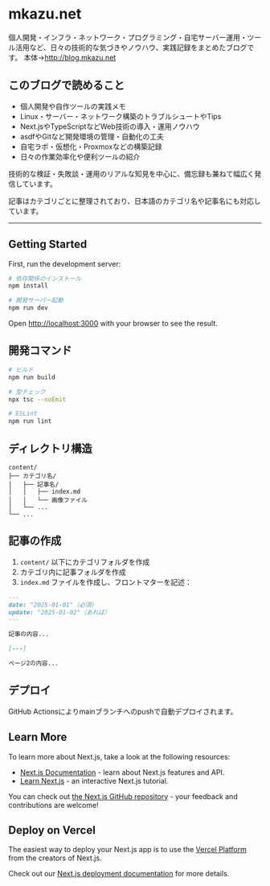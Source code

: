 
# mkazu.net

個人開発・インフラ・ネットワーク・プログラミング・自宅サーバー運用・ツール活用など、日々の技術的な気づきやノウハウ、実践記録をまとめたブログです。
本体→http://blog.mkazu.net
## このブログで読めること

- 個人開発や自作ツールの実践メモ
- Linux・サーバー・ネットワーク構築のトラブルシュートやTips
- Next.jsやTypeScriptなどWeb技術の導入・運用ノウハウ
- asdfやGitなど開発環境の管理・自動化の工夫
- 自宅ラボ・仮想化・Proxmoxなどの構築記録
- 日々の作業効率化や便利ツールの紹介

技術的な検証・失敗談・運用のリアルな知見を中心に、備忘録も兼ねて幅広く発信しています。

記事はカテゴリごとに整理されており、日本語のカテゴリ名や記事名にも対応しています。

---



## Getting Started

First, run the development server:

```bash
# 依存関係のインストール
npm install

# 開発サーバー起動
npm run dev
```

Open [http://localhost:3000](http://localhost:3000) with your browser to see the result.

## 開発コマンド

```bash
# ビルド
npm run build

# 型チェック
npx tsc --noEmit

# ESLint
npm run lint
```

## ディレクトリ構造

```
content/
├── カテゴリ名/
│   ├── 記事名/
│   │   ├── index.md
│   │   └── 画像ファイル
│   └── ...
└── ...
```

## 記事の作成

1. `content/` 以下にカテゴリフォルダを作成
2. カテゴリ内に記事フォルダを作成
3. `index.md` ファイルを作成し、フロントマターを記述：

```markdown
---
date: "2025-01-01"（必須）
update: "2025-01-02"（あれば）
---

記事の内容...

[---]

ページ2の内容...
```

## デプロイ

GitHub Actionsによりmainブランチへのpushで自動デプロイされます。

## Learn More

To learn more about Next.js, take a look at the following resources:

- [Next.js Documentation](https://nextjs.org/docs) - learn about Next.js features and API.
- [Learn Next.js](https://nextjs.org/learn) - an interactive Next.js tutorial.

You can check out [the Next.js GitHub repository](https://github.com/vercel/next.js) - your feedback and contributions are welcome!

## Deploy on Vercel

The easiest way to deploy your Next.js app is to use the [Vercel Platform](https://vercel.com/new?utm_medium=default-template&filter=next.js&utm_source=create-next-app&utm_campaign=create-next-app-readme) from the creators of Next.js.

Check out our [Next.js deployment documentation](https://nextjs.org/docs/app/building-your-application/deploying) for more details.

